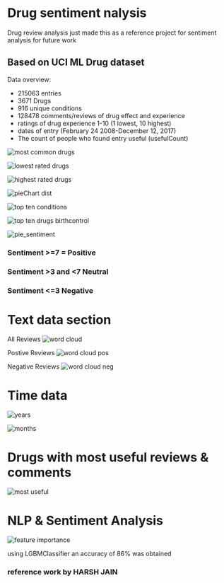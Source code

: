 # Drug sentiment nalysis
Drug review analysis just made this as a reference project for sentiment analysis for future work

## Based on UCI ML Drug dataset
Data overview:
* 215063 entries 
* 3671 Drugs
* 916 unique conditions
* 128478 comments/reviews of drug effect and experience
* ratings of drug experience 1-10 (1 lowest, 10 highest)
* dates of entry (February 24 2008-December 12, 2017)
* The count of people who found entry useful (usefulCount)

![most common drugs](images/Ten_most_common_drugs.png)


![lowest rated drugs](images/drugs_rated_1.png)

![highest rated drugs](images/drugs_rated_10.png)

![pieChart dist](images/pie_chart_drug_rating_distribution.png)

![top ten conditions](images/top10_conditions_for_drugs.png)

![top ten drugs birthcontrol](images/top_drugs_for_birth_control.png)


![pie_sentiment ](images/pos_neutral_neg_sentiment.png)

### Sentiment >=7 = Positive
### Sentiment >3 and <7 Neutral
### Sentiment <=3 Negative

# Text data section
All Reviews
![word cloud](images/word_cloud_reviews_1.png)

Postive Reviews 
![word cloud pos](images/word_cloud_postive.png)

Negative Reviews
![word cloud neg](images/word_cloud_negative.png)

# Time data

![years](images/reviews_per_year.png)

![months](images/reviews_by_month.png)
# Drugs with most useful reviews & comments

![most useful](images/most_useful_counts.png)


# NLP & Sentiment Analysis
![feature importance ](images/feature_importance.png)

using LGBMClassifier an accuracy of 86% was obtained 


### reference work by HARSH JAIN
